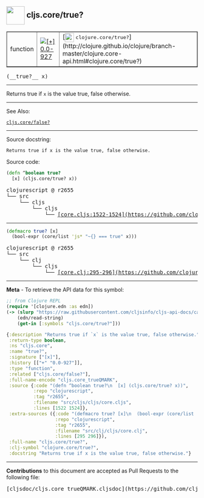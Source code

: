 ## <img width="48px" valign="middle" src="http://i.imgur.com/Hi20huC.png"> cljs.core/true?

 <table border="1">
<tr>

<td>function</td>
<td><a href="https://github.com/cljsinfo/cljs-api-docs/tree/0.0-927"><img valign="middle" alt="[+] 0.0-927" src="https://img.shields.io/badge/+-0.0--927-lightgrey.svg"></a> </td>
<td>
[<img height="24px" valign="middle" src="http://i.imgur.com/1GjPKvB.png"> <samp>clojure.core/true?</samp>](http://clojure.github.io/clojure/branch-master/clojure.core-api.html#clojure.core/true?)
</td>
</tr>
</table>

 <samp>
(__true?__ x)<br>
</samp>

---

Returns true if `x` is the value true, false otherwise.

---


See Also:

[`cljs.core/false?`](cljs.core_falseQMARK.md)<br>

---

Source docstring:

```
Returns true if x is the value true, false otherwise.
```

Source code:

```clj
(defn ^boolean true?
  [x] (cljs.core/true? x))
```

 <pre>
clojurescript @ r2655
└── src
    └── cljs
        └── cljs
            └── <ins>[core.cljs:1522-1524](https://github.com/clojure/clojurescript/blob/r2655/src/cljs/cljs/core.cljs#L1522-L1524)</ins>
</pre>


---

```clj
(defmacro true? [x]
  (bool-expr (core/list 'js* "~{} === true" x)))
```

 <pre>
clojurescript @ r2655
└── src
    └── clj
        └── cljs
            └── <ins>[core.clj:295-296](https://github.com/clojure/clojurescript/blob/r2655/src/clj/cljs/core.clj#L295-L296)</ins>
</pre>

---

__Meta__ - To retrieve the API data for this symbol:

```clj
;; from Clojure REPL
(require '[clojure.edn :as edn])
(-> (slurp "https://raw.githubusercontent.com/cljsinfo/cljs-api-docs/catalog/cljs-api.edn")
    (edn/read-string)
    (get-in [:symbols "cljs.core/true?"]))
```

```clj
{:description "Returns true if `x` is the value true, false otherwise.",
 :return-type boolean,
 :ns "cljs.core",
 :name "true?",
 :signature ["[x]"],
 :history [["+" "0.0-927"]],
 :type "function",
 :related ["cljs.core/false?"],
 :full-name-encode "cljs.core_trueQMARK",
 :source {:code "(defn ^boolean true?\n  [x] (cljs.core/true? x))",
          :repo "clojurescript",
          :tag "r2655",
          :filename "src/cljs/cljs/core.cljs",
          :lines [1522 1524]},
 :extra-sources ({:code "(defmacro true? [x]\n  (bool-expr (core/list 'js* \"~{} === true\" x)))",
                  :repo "clojurescript",
                  :tag "r2655",
                  :filename "src/clj/cljs/core.clj",
                  :lines [295 296]}),
 :full-name "cljs.core/true?",
 :clj-symbol "clojure.core/true?",
 :docstring "Returns true if x is the value true, false otherwise."}

```

---

__Contributions__ to this document are accepted as Pull Requests to the following file:

 <pre>
[cljsdoc/cljs.core_trueQMARK.cljsdoc](https://github.com/cljsinfo/cljs-api-docs/blob/master/cljsdoc/cljs.core_trueQMARK.cljsdoc)
</pre>

